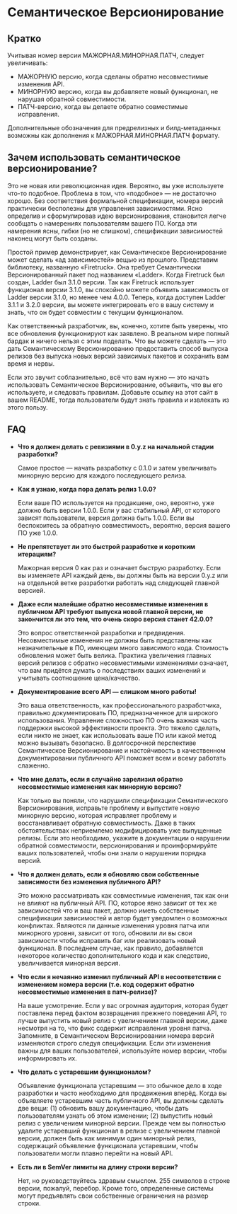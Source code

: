 # Семантическое Версионирование

## Кратко

Учитывая номер версии МАЖОРНАЯ.МИНОРНАЯ.ПАТЧ, следует увеличивать:

* МАЖОРНУЮ версию, когда сделаны обратно несовместимые изменения API.
* МИНОРНУЮ версию, когда вы добавляете новый функционал, не нарушая обратной совместимости.
* ПАТЧ-версию, когда вы делаете обратно совместимые исправления.

Дополнительные обозначения для предрелизных и билд-метаданных возможны как дополнения к МАЖОРНАЯ.МИНОРНАЯ.ПАТЧ формату.

## Зачем использовать семантическое версионирование?

Это не новая или революционная идея. Вероятно, вы уже используете что-то подобное. Проблема в том, что «подобное» — не достаточно хорошо. Без соответствия формальной спецификации, номера версий практически бесполезны для управления зависимостями. Ясно определив и сформулировав идею версионирования, становится легче сообщать о намерениях пользователям вашего ПО. Когда эти намерения ясны, гибки (но не слишком), спецификации зависимостей наконец могут быть созданы.

Простой пример демонстрирует, как Семантическое Версионирование может сделать «ад зависимостей» вещью из прошлого. Представим библиотеку, названную «Firetruck». Она требует Семантически Версионированный пакет под названием «Ladder». Когда Firetruck был создан, Ladder был 3.1.0 версии. Так как Firetruck использует функционал версии 3.1.0, вы спокойно можете объявить зависимость от Ladder версии 3.1.0, но менее чем 4.0.0. Теперь, когда доступен Ladder 3.1.1 и 3.2.0 версии, вы можете интегрировать его в вашу систему и знать, что он будет совместим с текущим функционалом.

Как ответственный разработчик, вы, конечно, хотите быть уверены, что все обновления функционируют как заявлено. В реальном мире полный бардак и ничего нельзя с этим поделать. Что вы можете сделать — это дать Семантическому Версионированию предоставить способ выпуска релизов без выпуска новых версий зависимых пакетов и сохранить вам время и нервы.

Если это звучит соблазнительно, всё что вам нужно — это начать использовать Семантическое Версионирование, объявить, что вы его используете, и следовать правилам. Добавьте ссылку на этот сайт в вашем README, тогда пользователи будут знать правила и извлекать из этого пользу.

## FAQ

* **Что я должен делать с ревизиями в 0.y.z на начальной стадии разработки?**

  Самое простое — начать разработку с 0.1.0 и затем увеличивать минорную версию для каждого последующего релиза.

* **Как я узнаю, когда пора делать релиз 1.0.0?**

  Если ваше ПО используется на продакшене, оно, вероятно, уже должно быть версии 1.0.0. Если у вас стабильный API, от которого зависят пользователи, версия должна быть 1.0.0. Если вы беспокоитесь за обратную совместимость, вероятно, версия вашего ПО уже 1.0.0.

* **Не препятствует ли это быстрой разработке и коротким итерациям?**

  Мажорная версия 0 как раз и означает быструю разработку. Если вы изменяете API каждый день, вы должны быть на версии 0.y.z или на отдельной ветке разработки работать над следующей главной версией.

* **Даже если малейшие обратно несовместимые изменения в публичном API требуют выпуска новой главной версии, не закончится ли это тем, что очень скоро версия станет 42.0.0?**

  Это вопрос ответственной разработки и предвидения. Несовместимые изменения не должны быть представлены как незначительные в ПО, имеющем много зависимого кода. Стоимость обновления может быть велика. Практика увеличения главных версий релизов с обратно несовместимыми изменениями означает, что вам придётся думать о последствиях ваших изменений и учитывать соотношение цена/качество.

* **Документирование всего API — слишком много работы!**

  Это ваша ответственность, как профессионального разработчика, правильно документировать ПО, предназначенное для широкого использования. Управление сложностью ПО очень важная часть поддержки высокой эффективности проекта. Это тяжело сделать, если никто не знает, как использовать ваше ПО или какой метод можно вызывать безопасно. В долгосрочной перспективе Семантическое Версионирование и настойчивость в качественном документировании публичного API поможет всем и всему работать слаженно.

* **Что мне делать, если я случайно зарелизил обратно несовместимые изменения как минорную версию?**

  Как только вы поняли, что нарушили спецификации Семантического Версионирования, исправьте проблему и выпустите новую минорную версию, которая исправляет проблему и восстанавливает обратную совместимость. Даже в таких обстоятельствах неприемлемо модифицировать уже выпущенные релизы. Если это необходимо, укажите в документации о нарушении обратной совместимости, версионирования и проинформируйте ваших пользователей, чтобы они знали о нарушении порядка версий.

* **Что я должен делать, если я обновляю свои собственные зависимости без изменения публичного API?**

  Это можно рассматривать как совместимые изменения, так как они не влияют на публичный API. ПО, которое явно зависит от тех же зависимостей что и ваш пакет, должно иметь собственные спецификации зависимостей и автор будет уведомлен о возможных конфликтах. Являются ли данные изменения уровня патча или минорного уровня, зависит от того, обновили ли вы свои зависимости чтобы исправить баг или реализовать новый функционал. В последнем случае, как правило, добавляется некоторое количество дополнительного кода и как следствие, увеличивается минорная версия.

* **Что если я нечаянно изменил публичный API в несоответствии с изменением номера версии (т.е. код содержит обратно несовместимые изменения в патч-релизе)?**

  На ваше усмотрение. Если у вас огромная аудитория, которая будет поставлена перед фактом возвращения прежнего поведения API, то лучше выпустить новый релиз с увеличением главной версии, даже несмотря на то, что фикс содержит исправления уровня патча. Запомните, в Семантическом Версионировании номера версий изменяются строго следуя спецификации. Если эти изменения важны для ваших пользователей, используйте номер версии, чтобы информировать их.

* **Что делать с устаревшим функционалом?**

  Объявление функционала устаревшим — это обычное дело в ходе разработки и часто необходимо для продвижения вперёд. Когда вы объявляете устаревшим часть публичного API, вы должны сделать две вещи: (1) обновить вашу документацию, чтобы дать пользователям узнать об этом изменении; (2) выпустить новый релиз с увеличением минорной версии. Прежде чем вы полностью удалите устаревший функционал в релизе с увеличением главной версии, должен быть как минимум один минорный релиз, содержащий объявление функционала устаревшим, чтобы пользователи могли плавно перейти на новый API.

* **Есть ли в SemVer лимиты на длину строки версии?**

  Нет, но руководствуйтесь здравым смыслом. 255 символов в строке версии, пожалуй, перебор. Кроме того, определенные системы могут предъявлять свои собственные ограничения на размер строки.
